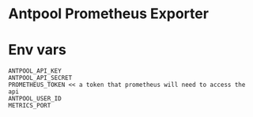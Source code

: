 # Antpool Prometheus Exporter

# Env vars
```
ANTPOOL_API_KEY
ANTPOOL_API_SECRET
PROMETHEUS_TOKEN << a token that prometheus will need to access the api
ANTPOOL_USER_ID
METRICS_PORT 
```